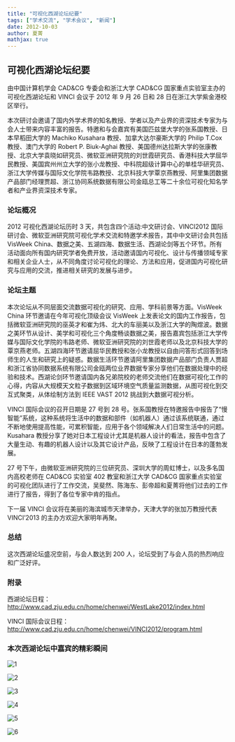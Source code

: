 ```yaml
---
title: "可视化西湖论坛纪要"
tags: ["学术交流", "学术会议", "新闻"]
date: 2012-10-03
author: 夏菁
mathjax: true
---
```


## 可视化西湖论坛纪要

由中国计算机学会 CAD&CG 专委会和浙江大学 CAD&CG 国家重点实验室主办的可视化西湖论坛和 VINCI 会议于 2012 年 9 月 26 日和 28 日在浙江大学紫金港校区举行。

本次研讨会邀请了国内外学术界的知名教授、学者以及产业界的资深技术专家为与会人士带来内容丰富的报告。特邀和与会嘉宾有美国匹兹堡大学的张系国教授、日本早稻田大学的 Machiko Kusahara 教授、加拿大达尔豪斯大学的 Philip T.Cox 教授、澳门大学的 Robert P. Biuk-Aghai 教授、美国德州达拉斯大学的张康教授、北京大学袁晓如研究员、微软亚洲研究院的刘世霞研究员、香港科技大学屈华民教授、美国宾州州立大学的张小龙教授、中科院超级计算中心的单桂华研究员、浙江大学传媒与国际文化学院韦路教授、北京科技大学覃京燕教授、阿里集团数据产品部门经理贾超、浙江协同系统数据有限公司金瓯总工等二十余位可视化知名学者和产业界资深技术专家。

### 论坛概况

2012 可视化西湖论坛历时 3 天，共包含四个活动:中文研讨会、VINCI2012 国际研讨会、微软亚洲研究院可视化学术交流和特邀学术报告，其中中文研讨会共包括 VisWeek China、数据之美、五湖四海、数据生活、西湖论剑等五个环节。所有活动面向所有国内研究学者免费开放，活动邀请国内可视化、设计与传播领域专家和相关企业人士，从不同角度讨论可视化的理论、方法和应用，促进国内可视化研究与应用的交流，推进相关研究的发展与进步。

### 论坛主题

本次论坛从不同层面交流数据可视化的研究、应用、学科前景等方面。VisWeek China 环节邀请在今年可视化顶级会议 VisWeek 上发表论文的国内工作报告，包括微软亚洲研究院的巫英才和崔为炜、北大的车丽美以及浙江大学的陶煜波。数据之美环节从设计、美学和可视化三个角度畅谈数据之美，报告嘉宾包括浙江大学传媒与国际文化学院的韦路老师、微软亚洲研究院的刘世霞老师以及北京科技大学的覃京燕老师。五湖四海环节邀请屈华民教授和张小龙教授以自由问答形式回答到场师生的人生和研究上的疑惑。数据生活环节邀请阿里集团数据产品部门负责人贾超和浙江省协同数据系统有限公司金瓯两位业界数据专家分享他们在数据处理中的经验和技术。西湖论剑环节邀请国内各兄弟院校的老师交流他们在数据可视化工作的心得，内容从大规模天文粒子数据到区域环境空气质量监测数据，从图可视化到交互式聚类，从体绘制方法到 IEEE VAST 2012 挑战到大数据可视分析。

VINCI 国际会议的召开日期是 27 号到 28 号。张系国教授在特邀报告中报告了“慢智能”系统，这种系统将生活中的数据和部件（如机器人）通过该系统联通，通过不断地使用提高性能，可累积智能，应用于各个领域解决人们日常生活中的问题。Kusahara 教授分享了她对日本工程设计尤其是机器人设计的看法，报告中包含了大量生动、有趣的机器人设计以及其它设计产品，反映了工程设计在日本的蓬勃发展。

27 号下午，由微软亚洲研究院的三位研究员、深圳大学的周虹博士，以及多名国内高校老师在 CAD&CG 实验室 402 教室和浙江大学 CAD&CG 国家重点实验室的可视化团队进行了工作交流，吴斐然、陈海东、彭帝超和夏菁将他们过去的工作进行了报告，得到了各位专家中肯的指点。

下一届 VINCI 会议将在美丽的海滨城市天津举办，天津大学的张加万教授代表 VINCI’2013 的主办方欢迎大家明年再聚。

### 总结

这次西湖论坛盛况空前，与会人数达到 200 人，论坛受到了与会人员的热烈响应和广泛好评。

### 附录

西湖论坛日程：http://www.cad.zju.edu.cn/home/chenwei/WestLake2012/index.html

VINCI 国际会议日程：http://www.cad.zju.edu.cn/home/chenwei/VINCI2012/program.html

### 本次西湖论坛中嘉宾的精彩瞬间

![1](http://www.cad.zju.edu.cn/home/vagblog/wp-content/uploads/2012/10/P1010808.jpg)

![2](http://www.cad.zju.edu.cn/home/vagblog/wp-content/uploads/2012/10/IMG_4912.jpg)

![3](http://www.cad.zju.edu.cn/home/vagblog/wp-content/uploads/2012/10/IMG_4942.jpg)

![4](http://www.cad.zju.edu.cn/home/vagblog/wp-content/uploads/2012/10/IMG_4932.jpg)

![5](http://www.cad.zju.edu.cn/home/vagblog/wp-content/uploads/2012/10/IMG_5095.jpg)

![6](http://www.cad.zju.edu.cn/home/vagblog/wp-content/uploads/2012/10/P1010854.jpg)
